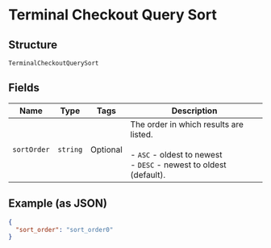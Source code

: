 
# Terminal Checkout Query Sort

## Structure

`TerminalCheckoutQuerySort`

## Fields

| Name | Type | Tags | Description |
|  --- | --- | --- | --- |
| `sortOrder` | `string` | Optional | The order in which results are listed.<br><br>- `ASC` - oldest to newest<br>- `DESC` - newest to oldest (default). |

## Example (as JSON)

```json
{
  "sort_order": "sort_order0"
}
```

